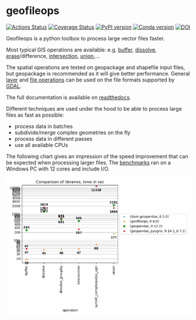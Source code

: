 # geofileops 

[![Actions Status](https://github.com/geofileops/geofileops/actions/workflows/tests.yml/badge.svg?branch=main)](https://github.com/geofileops/geofileops/actions/workflows/tests.yml?query=workflow%3ATests) 
[![Coverage Status](https://codecov.io/gh/geofileops/geofileops/branch/main/graph/badge.svg)](https://codecov.io/gh/geofileops/geofileops)
[![PyPI version](https://img.shields.io/pypi/v/geofileops.svg)](https://pypi.org/project/geofileops)
[![Conda version](https://anaconda.org/conda-forge/geofileops/badges/version.svg)](https://anaconda.org/conda-forge/geofileops)
[![DOI](https://zenodo.org/badge/203202318.svg)](https://zenodo.org/doi/10.5281/zenodo.10340100)

Geofileops is a python toolbox to process large vector files faster.

Most typical GIS operations are available: e.g.
[buffer](https://geofileops.readthedocs.io/en/stable/api/geofileops.apply.html#geofileops.buffer), 
[dissolve](https://geofileops.readthedocs.io/en/stable/api/geofileops.apply.html#geofileops.dissolve),
[erase](https://geofileops.readthedocs.io/en/stable/api/geofileops.apply.html#geofileops.erase)/difference, 
[intersection](https://geofileops.readthedocs.io/en/stable/api/geofileops.apply.html#geofileops.intersection), 
[union](https://geofileops.readthedocs.io/en/stable/api/geofileops.apply.html#geofileops.union),... 

The spatial operations are tested on geopackage and shapefile input files, but
geopackage is recommended as it will give better performance. General 
[layer](https://geofileops.readthedocs.io/en/stable/reference.html#general-layer-operations)
and [file operations](https://geofileops.readthedocs.io/en/stable/reference.html#general-file-operations) can be used on the file formats supported by 
[GDAL](https://gdal.org/).

The full documentation is available on [readthedocs](https://geofileops.readthedocs.io).

Different techniques are used under the hood to be able to process large files as fast
as possible:

* process data in batches
* subdivide/merge complex geometries on the fly
* process data in different passes
* use all available CPUs

The following chart gives an impression of the speed improvement that can be expected
when processing larger files. The [benchmarks](https://github.com/geofileops/geobenchmark)
ran on a Windows PC with 12 cores and include I/O.

![Geo benchmark](https://github.com/geofileops/geobenchmark/blob/main/results_vector_ops/GeoBenchmark.png)
